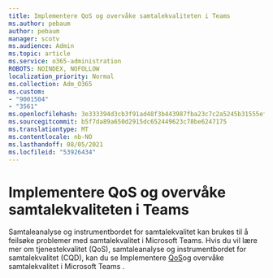 ```yaml
---
title: Implementere QoS og overvåke samtalekvaliteten i Teams
ms.author: pebaum
author: pebaum
manager: scotv
ms.audience: Admin
ms.topic: article
ms.service: o365-administration
ROBOTS: NOINDEX, NOFOLLOW
localization_priority: Normal
ms.collection: Adm_O365
ms.custom:
- "9001504"
- "3561"
ms.openlocfilehash: 3e333394d3cb3f91ad48f3b443987fba23c7c2a5245b31555ef07ccf09e46be4
ms.sourcegitcommit: b5f7da89a650d2915dc652449623c78be6247175
ms.translationtype: MT
ms.contentlocale: nb-NO
ms.lasthandoff: 08/05/2021
ms.locfileid: "53926434"
---
```

# <a name="implement-qos-and-monitor-call-quality-in-teams"></a>Implementere QoS og overvåke samtalekvaliteten i Teams

Samtaleanalyse og instrumentbordet for samtalekvalitet kan brukes til å feilsøke problemer med samtalekvalitet i Microsoft Teams. Hvis du vil lære mer om tjenestekvalitet (QoS), samtaleanalyse og instrumentbordet for samtalekvalitet (CQD), kan du se Implementere [QoS](https://docs.microsoft.com/microsoftteams/monitor-call-quality-qos)og overvåke samtalekvalitet i Microsoft Teams . 
